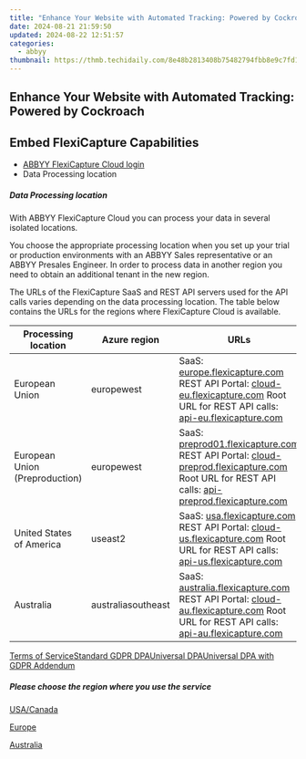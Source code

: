 ```yaml
---
title: "Enhance Your Website with Automated Tracking: Powered by Cockroach"
date: 2024-08-21 21:59:50
updated: 2024-08-22 12:51:57
categories:
  - abbyy
thumbnail: https://thmb.techidaily.com/8e48b2813408b75482794fbb8e9c7fd16cd8c115a0a176db85647e2b441ce187.jpg
---
```


## Enhance Your Website with Automated Tracking: Powered by Cockroach

## Embed FlexiCapture Capabilities

* [ABBYY FlexiCapture Cloud login](https://tools.techidaily.com/abbyy/products/)
* Data Processing location

##### Data Processing location

With ABBYY FlexiCapture Cloud you can process your data in several isolated locations.

You choose the appropriate processing location when you set up your trial or production environments with an ABBYY Sales representative or an ABBYY Presales Engineer. In order to process data in another region you need to obtain an additional tenant in the new region.

The URLs of the FlexiCapture SaaS and REST API servers used for the API calls varies depending on the data processing location. The table below contains the URLs for the regions where FlexiCapture Cloud is available.

| Processing location            | Azure region       | URLs                                                                                                                                                                                                                                                               |
| ------------------------------ | ------------------ | ------------------------------------------------------------------------------------------------------------------------------------------------------------------------------------------------------------------------------------------------------------------ |
| European Union                 | europewest         | SaaS: [europe.flexicapture.com](https://europe.flexicapture.com) REST API Portal: [cloud-eu.flexicapture.com](https://cloud-eu.flexicapture.com) Root URL for REST API calls: [api-eu.flexicapture.com](https://api-eu.flexicapture.com)                           |
| European Union (Preproduction) | europewest         | SaaS: [preprod01.flexicapture.com](https://preprod01.flexicapture.com) REST API Portal: [cloud-preprod.flexicapture.com](https://cloud-preprod.flexicapture.com) Root URL for REST API calls: [api-preprod.flexicapture.com](https://api-preprod.flexicapture.com) |
| United States of America       | useast2            | SaaS: [usa.flexicapture.com](https://usa.flexicapture.com) REST API Portal: [cloud-us.flexicapture.com](https://cloud-us.flexicapture.com) Root URL for REST API calls: [api-us.flexicapture.com](https://api-us.flexicapture.com)                                 |
| Australia                      | australiasoutheast | SaaS: [australia.flexicapture.com](https://australia.flexicapture.com) REST API Portal: [cloud-au.flexicapture.com](https://cloud-au.flexicapture.com) Root URL for REST API calls: [api-au.flexicapture.com](https://api-au.flexicapture.com)                     |

[Terms of Service](https://tools.techidaily.com/abbyy/products/)[Standard GDPR DPA](https://tools.techidaily.com/abbyy/products/)[Universal DPA](https://tools.techidaily.com/abbyy/products/)[Universal DPA with GDPR Addendum](https://tools.techidaily.com/abbyy/products/)

##### Please choose the region where you use the service

[USA/Canada](https://cloud-us.flexicapture.com/ "USA/Canada")

[Europe](https://cloud-eu.flexicapture.com/ "Europe")

[Australia](https://cloud-au.flexicapture.com/ "Australia")

<ins class="adsbygoogle"
     style="display:block"
     data-ad-format="autorelaxed"
     data-ad-client="ca-pub-7571918770474297"
     data-ad-slot="1223367746"></ins>



<ins class="adsbygoogle"
     style="display:block"
     data-ad-client="ca-pub-7571918770474297"
     data-ad-slot="8358498916"
     data-ad-format="auto"
     data-full-width-responsive="true"></ins>
